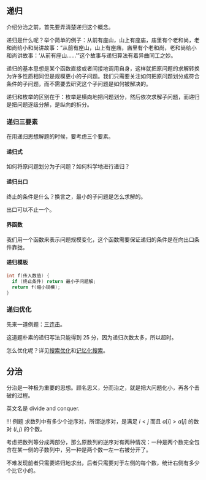 ## 递归

介绍分治之前，首先要弄清楚递归这个概念。

递归是什么呢？举个简单的例子：从前有座山，山上有座庙，庙里有个老和尚，老和尚给小和尚讲故事：“从前有座山，山上有座庙，庙里有个老和尚，老和尚给小和尚讲故事：‘从前有座山……’”这个故事与递归算法有着异曲同工之妙。

递归的基本思想是某个函数直接或者间接地调用自身，这样就把原问题的求解转换为许多性质相同但是规模更小的子问题。我们只需要关注如何把原问题划分成符合条件的子问题，而不需要去研究这个子问题是如何被解决的。

递归和枚举的区别在于：枚举是横向地把问题划分，然后依次求解子问题，而递归是把问题逐级分解，是纵向的拆分。

### 递归三要素

在用递归思想解题的时候，要考虑三个要素。

#### 递归式

如何将原问题划分为子问题？如何科学地进行递归？

#### 递归出口

终止的条件是什么？换言之，最小的子问题是怎么求解的。

出口可以不止一个。

#### 界函数

我们用一个函数来表示问题规模变化，这个函数需要保证递归的条件是在向出口条件靠拢。

#### 递归模板

```c++
int f(传入数值) {
  if (终止条件) return 最小子问题解;
  return f(缩小规模);
}
```

### 递归优化

先来一道例题：[三连击](https://www.luogu.org/problemnew/show/P1618)。

这道题朴素的递归写法只能得到 25 分，因为递归次数太多，所以超时。

怎么优化呢？详见[搜索优化](/search/optimization)和[记忆化搜索](/dp/memo/)。

## 分治

分治是一种极为重要的思想。顾名思义，分而治之，就是把大问题化小，再各个击破的过程。

英文名是 divide and conquer.

!!! 例题
    求数列中有多少个逆序对，所谓逆序对，是满足 $i < j$ 而且 $a[i] > a[j]$ 的数对 $(i, j)$ 的个数。

考虑把数列等分成两部分，那么原数列的逆序对有两种情况：一种是两个数完全包含在某一侧的子数列中，另一种是两个数一左一右被分开了。

不难发现前者只需要递归地求出，后者只需要对于左侧的每个数，统计右侧有多少个比它小的。
